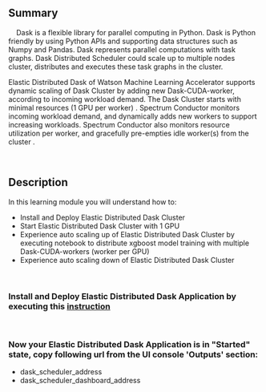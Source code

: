 


## Summary
&nbsp;
&nbsp;
Dask is a flexible library for parallel computing in Python.    Dask is Python friendly by using Python APIs and supporting data structures such as Numpy and Pandas.    Dask represents parallel computations with task graphs.   Dask Distributed Scheduler could scale up to multiple nodes cluster,  distributes and executes these task graphs in the cluster.


Elastic Distributed Dask of Watson Machine Learning Accelerator supports dynamic scaling of Dask Cluster by adding new Dask-CUDA-worker,  according to incoming workload demand.       The Dask Cluster starts with minimal resources (1 GPU per worker) .     Spectrum Conductor monitors incoming workload demand,  and dynamically adds new workers to support increasing workloads.     Spectrum Conductor also monitors resource utilization per worker,  and gracefully pre-empties idle worker(s) from the cluster .


&nbsp;
&nbsp;

## Description
In this learning module you will understand how to:
- Install and Deploy Elastic Distributed Dask Cluster 
- Start Elastic Distributed Dask Cluster with 1 GPU
- Experience auto scaling up of Elastic Distributed Dask Cluster by executing notebook to distribute xgboost model training with multiple Dask-CUDA-workers (worker per GPU)
- Experience auto scaling down of Elastic Distributed Dask Cluster


&nbsp;
&nbsp;
### Install and Deploy Elastic Distributed Dask Application by executing this [instruction](https://us-south.git.cloud.ibm.com/ibmcws-application-instance-samples/dask-ego)
&nbsp;

### Now your Elastic Distributed Dask Application is in "Started" state, copy following url from the UI console 'Outputs' section:
-  dask_scheduler_address
-  dask_scheduler_dashboard_address
<!-- ![alt text](https://raw.githubusercontent.com/IBM/wmla-assets/master/WMLA-learning-journey/shared-images/Dask_1_image.png)

### Start Dask Diagnostic Dashboard by copying 'dask_scheduler_dashboard_address' to any browser

### Add Jupyter notebook in Spectrum Conductor Instance Group -> https://www.ibm.com/support/knowledgecenter/SSZU2E_2.4.1/managing_notebooks/notebook_add.html?view=kc

### Start Notebook in an Instance Group -> https://www.ibm.com/support/knowledgecenter/SSZU2E_2.4.1/managing_instances/notebooks_start.html

###

